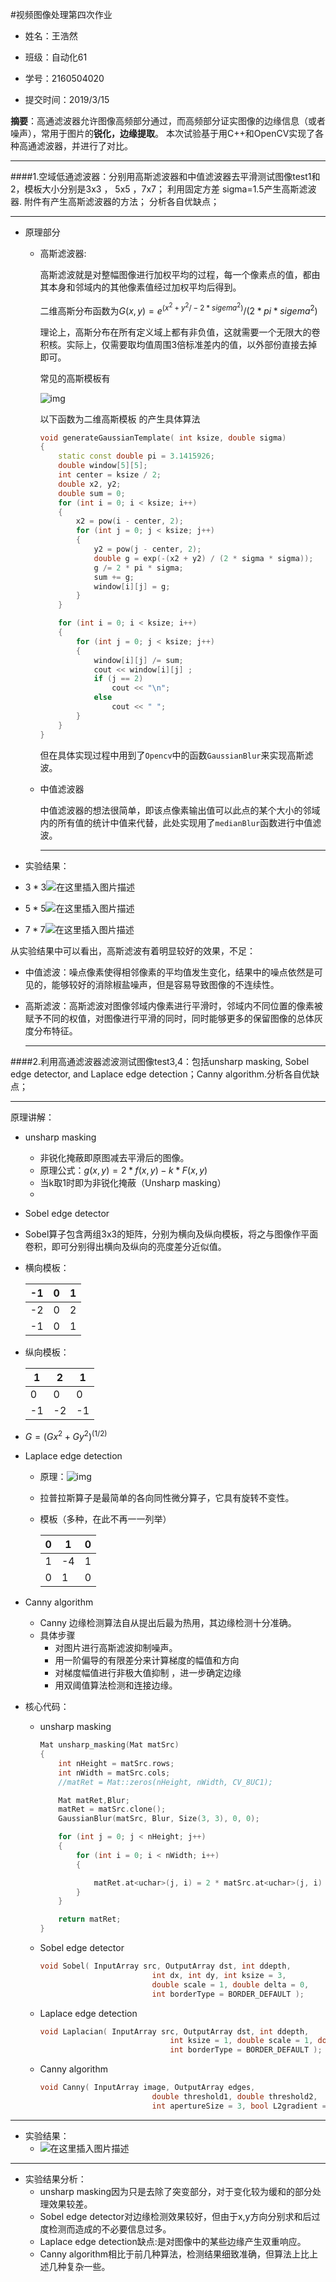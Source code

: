 #视频图像处理第四次作业





+ 姓名：王浩然

+ 班级：自动化61

+ 学号：2160504020

+ 提交时间：2019/3/15

  

**摘要**：高通滤波器允许图像高频部分通过，而高频部分证实图像的边缘信息（或者噪声），常用于图片的**锐化，边缘提取**。 本次试验基于用C++和OpenCV实现了各种高通滤波器，并进行了对比。



------

####1.空域低通滤波器：分别用高斯滤波器和中值滤波器去平滑测试图像test1和2，模板大小分别是3x3 ， 5x5 ，7x7； 利用固定方差 sigma=1.5产生高斯滤波器. 附件有产生高斯滤波器的方法； 分析各自优缺点；

-----

+ 原理部分

  + 高斯滤波器:

    高斯滤波就是对整幅图像进行加权平均的过程，每一个像素点的值，都由其本身和邻域内的其他像素值经过加权平均后得到。 

    二维高斯分布函数为$G(x,y)=e^(x^2+y^2/-2*sigema^2)/(2*pi*sigema^2)$

    理论上，高斯分布在所有定义域上都有非负值，这就需要一个无限大的卷积核。实际上，仅需要取均值周围3倍标准差内的值，以外部份直接去掉即可。 

    常见的高斯模板有

    ![img](https://img-blog.csdn.net/20170104082145549) 

    以下函数为二维高斯模板 的产生具体算法

    ~~~c++
    void generateGaussianTemplate( int ksize, double sigma)
    {
    	static const double pi = 3.1415926;
    	double window[5][5];
    	int center = ksize / 2; 
    	double x2, y2;
    	double sum = 0;
    	for (int i = 0; i < ksize; i++)
    	{
    		x2 = pow(i - center, 2);
    		for (int j = 0; j < ksize; j++)
    		{
    			y2 = pow(j - center, 2);
    			double g = exp(-(x2 + y2) / (2 * sigma * sigma));
    			g /= 2 * pi * sigma;
    			sum += g;
    			window[i][j] = g;
    		}
    	}
    
    	for (int i = 0; i < ksize; i++)
    	{
    		for (int j = 0; j < ksize; j++)
    		{
    			window[i][j] /= sum;
    			cout << window[i][j] ;
    			if (j == 2)
    				cout << "\n";
    			else
    				cout << " ";
    		}
    	}
    }
    ~~~

    但在具体实现过程中用到了`Opencv`中的函数`GaussianBlur`来实现高斯滤波。

  + 中值滤波器

    中值滤波器的想法很简单，即该点像素输出值可以此点的某个大小的邻域内的所有值的统计中值来代替，此处实现用了`medianBlur`函数进行中值滤波。

    -----

+ 实验结果：

+ $3*3$![在这里插入图片描述](https://img-blog.csdnimg.cn/20190315220557273.png?x-oss-process=image/watermark,type_ZmFuZ3poZW5naGVpdGk,shadow_10,text_aHR0cHM6Ly9ibG9nLmNzZG4ubmV0L3dlaXhpbl80NDc3MDcxMg==,size_16,color_FFFFFF,t_70) 

+ $5*5$![在这里插入图片描述](https://img-blog.csdnimg.cn/20190315220601296.png?x-oss-process=image/watermark,type_ZmFuZ3poZW5naGVpdGk,shadow_10,text_aHR0cHM6Ly9ibG9nLmNzZG4ubmV0L3dlaXhpbl80NDc3MDcxMg==,size_16,color_FFFFFF,t_70) 

+ $7*7$![在这里插入图片描述](https://img-blog.csdnimg.cn/20190315220606291.png?x-oss-process=image/watermark,type_ZmFuZ3poZW5naGVpdGk,shadow_10,text_aHR0cHM6Ly9ibG9nLmNzZG4ubmV0L3dlaXhpbl80NDc3MDcxMg==,size_16,color_FFFFFF,t_70) 

从实验结果中可以看出，高斯滤波有着明显较好的效果，不足：

+ 中值滤波：噪点像素使得相邻像素的平均值发生变化，结果中的噪点依然是可见的，能够较好的消除椒盐噪声，但是容易导致图像的不连续性。 

+ 高斯滤波：高斯滤波对图像邻域内像素进行平滑时，邻域内不同位置的像素被赋予不同的权值，对图像进行平滑的同时，同时能够更多的保留图像的总体灰度分布特征。 

  -----

####2.利用高通滤波器滤波测试图像test3,4：包括unsharp masking, Sobel edge detector, and Laplace edge detection；Canny algorithm.分析各自优缺点；

------

原理讲解：

+ unsharp masking

  + 非锐化掩蔽即原图减去平滑后的图像。
  + 原理公式：$g(x,y)=2*f(x,y)-k*F(x,y)$
  + 当k取1时即为非锐化掩蔽（Unsharp masking）
  + 

+  Sobel edge detector

  + Sobel算子包含两组3x3的矩阵，分别为横向及纵向模板，将之与图像作平面卷积，即可分别得出横向及纵向的亮度差分近似值。 

  + 横向模板：

    | -1   | 0    | 1    |
    | ---- | ---- | ---- |
    | -2   | 0    | 2    |
    | -1   | 0    | 1    |

  + 纵向模板：

    | 1    | 2    | 1    |
    | ---- | ---- | ---- |
    | 0    | 0    | 0    |
    | -1   | -2   | -1   |

  + $G=(Gx^2+Gy^2)^(1/2)$

+ Laplace edge detection

  + 原理：![img](https://img-blog.csdn.net/20131017210356687) 

  + 拉普拉斯算子是最简单的各向同性微分算子，它具有旋转不变性。 

  + 模板（多种，在此不再一一列举）

    | 0    | 1    | 0    |
    | ---- | ---- | ---- |
    | 1    | -4   | 1    |
    | 0    | 1    | 0    |

+ Canny algorithm

  + Canny 边缘检测算法自从提出后最为热用，其边缘检测十分准确。
  + 具体步骤
    + 对图片进行高斯滤波抑制噪声。
    + 用一阶偏导的有限差分来计算梯度的幅值和方向 
    + 对梯度幅值进行非极大值抑制 ，进一步确定边缘
    + 用双阈值算法检测和连接边缘。 

+ 核心代码：

  + unsharp masking

    ~~~c++
    Mat unsharp_masking(Mat matSrc)
    {
    	int nHeight = matSrc.rows;
    	int nWidth = matSrc.cols;
    	//matRet = Mat::zeros(nHeight, nWidth, CV_8UC1);
    
    	Mat matRet,Blur;
    	matRet = matSrc.clone();
    	GaussianBlur(matSrc, Blur, Size(3, 3), 0, 0);
    
    	for (int j = 0; j < nHeight; j++)
    	{
    		for (int i = 0; i < nWidth; i++)
    		{
    
    			matRet.at<uchar>(j, i) = 2 * matSrc.at<uchar>(j, i) - Blur.at<uchar>(j, i);
    		}
    	}
    
    	return matRet;
    }
    ~~~

  + Sobel edge detector

    ~~~c++
    void Sobel( InputArray src, OutputArray dst, int ddepth,
                             int dx, int dy, int ksize = 3,
                             double scale = 1, double delta = 0,
                             int borderType = BORDER_DEFAULT );
    ~~~

  + Laplace edge detection

    ~~~c++
    void Laplacian( InputArray src, OutputArray dst, int ddepth,
                                 int ksize = 1, double scale = 1, double delta = 0,
                                 int borderType = BORDER_DEFAULT );
    ~~~

    

  + Canny algorithm

    ~~~c++
    void Canny( InputArray image, OutputArray edges,
                             double threshold1, double threshold2,
                             int apertureSize = 3, bool L2gradient = false );
    ~~~

----

+ 实验结果：
  + ![在这里插入图片描述](https://img-blog.csdnimg.cn/20190315220610968.png?x-oss-process=image/watermark,type_ZmFuZ3poZW5naGVpdGk,shadow_10,text_aHR0cHM6Ly9ibG9nLmNzZG4ubmV0L3dlaXhpbl80NDc3MDcxMg==,size_16,color_FFFFFF,t_70) 

-----

+ 实验结果分析：
  + unsharp masking因为只是去除了突变部分，对于变化较为缓和的部分处理效果较差。
  + Sobel edge detector对边缘检测效果较好，但由于x,y方向分别求和后过度检测而造成的不必要信息过多。
  + Laplace edge detection缺点:是对图像中的某些边缘产生双重响应。 
  + Canny algorithm相比于前几种算法，检测结果细致准确，但算法上比上述几种复杂一些。